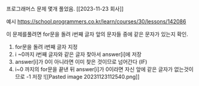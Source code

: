 프로그래머스 문제 몇개 풀었음.
[[2023-11-23 회사]]

예시 
https://school.programmers.co.kr/learn/courses/30/lessons/142086

이 문제를풀려면 
for문을 돌려 i번째 글자 앞의 문자들 중에 같은 문자가 있는지 확인.

1. for문을 돌려 i번째 글자 지정
2. i ~0까지 i번째 글자와 같은 글자 찾아서 answer[i]에 저장
3. answer[i]가 0이 아니라면 이미 찾은 것이므로 넘어간다 (IF)
4. i~0 까지의 for문을 끝낸 뒤 answer[i]가 0이라면 자신 앞에 같은 글자가 없는것이므로 -1 저장
![[Pasted image 20231123112540.png]]